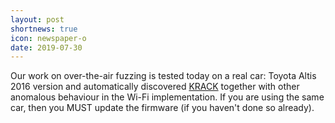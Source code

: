```yaml
---
layout: post
shortnews: true
icon: newspaper-o
date: 2019-07-30
---
```


Our work on over-the-air fuzzing is tested today on a real car: Toyota Altis 2016 version 
and automatically discovered <a href="Link: https://www.krackattacks.com/">KRACK</a>
together with other anomalous behaviour in the Wi-Fi implementation. If you are using the same 
car, then you MUST update the firmware (if you haven't done so already).
